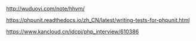 http://wuduoyi.com/note/hhvm/

https://phpunit.readthedocs.io/zh_CN/latest/writing-tests-for-phpunit.html

https://www.kancloud.cn/idcpj/php_interview/610386

